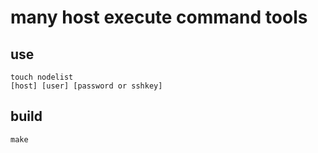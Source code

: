 # many host execute command tools

## use

```shell
touch nodelist
[host] [user] [password or sshkey]
```

## build

```shell
make
```
